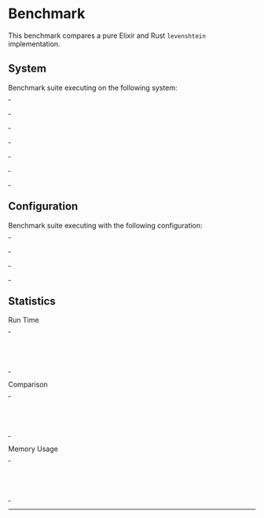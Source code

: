 # Benchmark

This benchmark compares a pure Elixir and Rust `levenshtein` implementation.

## System

Benchmark suite executing on the following system:

<table style="width: 1%">
  <tr>
    <th style="width: 1%; white-space: nowrap">Operating System</th>
    <td>macOS</td>
  </tr><tr>
    <th style="white-space: nowrap">CPU Information</th>
    <td style="white-space: nowrap">Intel(R) Core(TM) i5-3230M CPU @ 2.60GHz</td>
  </tr><tr>
    <th style="white-space: nowrap">Number of Available Cores</th>
    <td style="white-space: nowrap">4</td>
  </tr><tr>
    <th style="white-space: nowrap">Available Memory</th>
    <td style="white-space: nowrap">8 GB</td>
  </tr><tr>
    <th style="white-space: nowrap">Elixir Version</th>
    <td style="white-space: nowrap">1.10.3</td>
  </tr><tr>
    <th style="white-space: nowrap">Erlang Version</th>
    <td style="white-space: nowrap">22.3.2</td>
  </tr>
</table>

## Configuration

Benchmark suite executing with the following configuration:

<table style="width: 1%">
  <tr>
    <th style="width: 1%">:time</th>
    <td style="white-space: nowrap">10 s</td>
  </tr><tr>
    <th>:parallel</th>
    <td style="white-space: nowrap">1</td>
  </tr><tr>
    <th>:warmup</th>
    <td style="white-space: nowrap">2 s</td>
  </tr>
</table>

## Statistics

Run Time
<table style="width: 1%">
  <tr>
    <th>Name</th>
    <th style="text-align: right">IPS</th>
    <th style="text-align: right">Average</th>
    <th style="text-align: right">Devitation</th>
    <th style="text-align: right">Median</th>
    <th style="text-align: right">99th&nbsp;%</th>
  </tr>
  <tr>
    <td style="white-space: nowrap">strsim levenshtein</td>
    <td style="white-space: nowrap; text-align: right">605.69 K</td>
    <td style="white-space: nowrap; text-align: right">1.65 μs</td>
    <td style="white-space: nowrap; text-align: right">±2904.13%</td>
    <td style="white-space: nowrap; text-align: right">1 μs</td>
    <td style="white-space: nowrap; text-align: right">3 μs</td>
  </tr>
  <tr>
    <td style="white-space: nowrap">elixir levenshtein</td>
    <td style="white-space: nowrap; text-align: right">105.97 K</td>
    <td style="white-space: nowrap; text-align: right">9.44 μs</td>
    <td style="white-space: nowrap; text-align: right">±1603.54%</td>
    <td style="white-space: nowrap; text-align: right">8 μs</td>
    <td style="white-space: nowrap; text-align: right">18 μs</td>
  </tr>
</table>
Comparison
<table style="width: 1%">
  <tr>
    <th>Name</th>
    <th style="text-align: right">IPS</th>
    <th style="text-align: right">Slower</th>
  <tr>
    <td style="white-space: nowrap">strsim levenshtein</td>
    <td style="white-space: nowrap;text-align: right">605.69 K</td>
    <td>&nbsp;</td>
  </tr>
  <tr>
    <td style="white-space: nowrap">elixir levenshtein</td>
    <td style="white-space: nowrap; text-align: right">105.97 K</td>
    <td style="white-space: nowrap; text-align: right">5.72x</td>
  </tr>
</table>
Memory Usage
<table style="width: 1%">
  <tr>
    <th>Name</th>
    <th style="text-align: right">Memory</th>
      <th style="text-align: right">Factor</th>
  </tr>
  <tr>
    <td style="white-space: nowrap">strsim levenshtein</td>
    <td style="white-space: nowrap">0.0234 KB</td>
      <td>&nbsp;</td>
  </tr>
  <tr>
    <td style="white-space: nowrap">elixir levenshtein</td>
    <td style="white-space: nowrap">3.40 KB</td>
    <td>145.0x</td>
  </tr>
</table>
<hr/>
